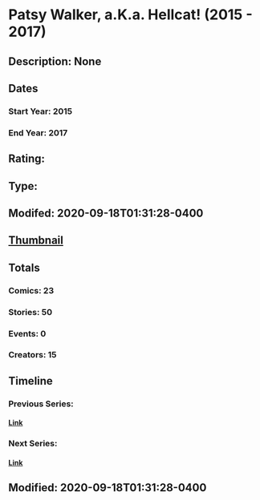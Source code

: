 # Patsy Walker, a.K.a. Hellcat! (2015 - 2017)
## Description: None
## Dates
### Start Year: 2015
### End Year: 2017
## Rating: 
## Type: 
## Modifed: 2020-09-18T01:31:28-0400
## [Thumbnail](http://i.annihil.us/u/prod/marvel/i/mg/1/60/5825f58e29374.jpg)
## Totals
### Comics: 23
### Stories: 50
### Events: 0
### Creators: 15
## Timeline
### Previous Series: 
#### [Link]()
### Next Series: 
#### [Link]()
## Modified: 2020-09-18T01:31:28-0400